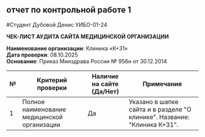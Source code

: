 ## отчет по контрольной работе 1
#Студент Дубовой Денис УИБО-01-24

__ЧЕК-ЛИСТ АУДИТА САЙТА МЕДИЦИНСКОЙ ОРГАНИЗАЦИИ__

__Наименование организации__: Клиника «К+31»  
__Дата проверки__: 08.10.2025  
__Основание__: Приказ Минздрава России № 956н от 30.12.2014  

|№|Критерий проверки|Наличие на сайте (Да/Нет)|Примечания|
|------|-----|----|---|
|1|Полное наименование медицинской организации|Да|Указано в шапке сайта и в разделе "О клинике". Название: "Клиника К+31".|
